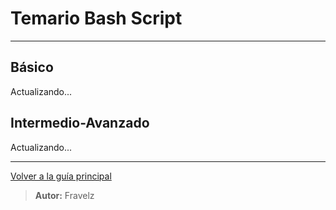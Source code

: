 # Temario Bash Script

---

## Básico

Actualizando...

## Intermedio-Avanzado

Actualizando...

---

[Volver a la guía principal](./../readme.md#3-bash-script)

> **Autor:** Fravelz
